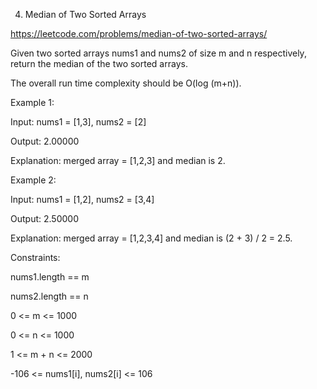 4. Median of Two Sorted Arrays

https://leetcode.com/problems/median-of-two-sorted-arrays/

Given two sorted arrays nums1 and nums2 of size m and n respectively, return the median of the two sorted arrays.

The overall run time complexity should be O(log (m+n)).

 

Example 1:

Input: nums1 = [1,3], nums2 = [2]

Output: 2.00000

Explanation: merged array = [1,2,3] and median is 2.

Example 2:

Input: nums1 = [1,2], nums2 = [3,4]

Output: 2.50000

Explanation: merged array = [1,2,3,4] and median is (2 + 3) / 2 = 2.5.
 
Constraints:


nums1.length == m

nums2.length == n

0 <= m <= 1000

0 <= n <= 1000

1 <= m + n <= 2000

-106 <= nums1[i], nums2[i] <= 106
